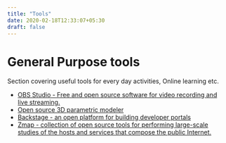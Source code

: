 ```yaml
---
title: "Tools"
date: 2020-02-18T12:33:07+05:30
draft: false
---
```


# General Purpose tools 

Section covering useful tools for every day activities, Online learning etc.

- [OBS Studio - Free and open source software for video recording and live streaming.](https://obsproject.com/)
- [Open source  3D parametric modeler](https://github.com/FreeCAD/FreeCAD)
- [Backstage - an open platform for building developer portals](https://backstage.io)
- [Zmap - collection of open source tools for performing large-scale studies of the hosts and services that compose the public Internet.](https://github.com/zmap)